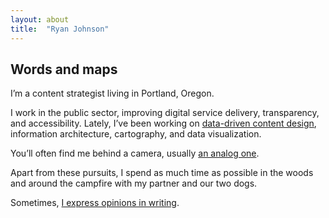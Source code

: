 ```yaml
---
layout: about
title:  "Ryan Johnson"
---
```

## Words and maps

I’m a content strategist living in Portland, Oregon.  

I work in the public sector, improving digital service delivery, transparency, and accessibility. Lately, I’ve been working on [data-driven content design](/content-writes-itself/#content-that-writes-itself), information architecture, cartography, and data visualization.

You’ll often find me behind a camera, usually [an analog one](/slowing-down-with-analog/).

Apart from these pursuits, I spend as much time as possible in the woods and around the campfire with my partner and our two dogs.

Sometimes, [I express opinions in writing](/posts).